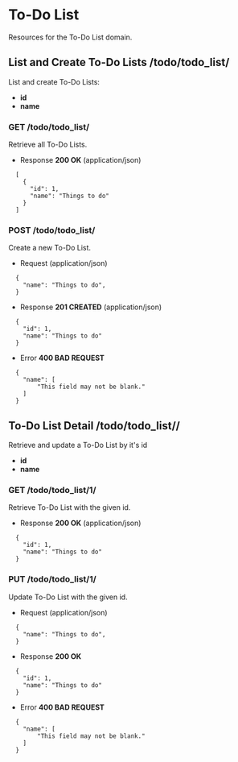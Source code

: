 # To-Do List

Resources for the To-Do List domain.

## List and Create To-Do Lists /todo/todo_list/

List and create To-Do Lists:

- **id**
- **name**

### GET /todo/todo_list/

Retrieve all To-Do Lists.

- Response **200 OK** (application/json)

```
  [
    {
      "id": 1,
      "name": "Things to do"
    }
  ]
```

### POST /todo/todo_list/

Create a new To-Do List.

- Request (application/json)

```
  {
    "name": "Things to do",
  }
```

- Response **201 CREATED** (application/json)

```
  {
    "id": 1,
    "name": "Things to do"
  }
```

- Error **400 BAD REQUEST**

```
  {
    "name": [
        "This field may not be blank."
    ]
  }
```

## To-Do List Detail /todo/todo_list/<id>/

Retrieve and update a To-Do List by it's id

- **id**
- **name**

### GET /todo/todo_list/1/

Retrieve To-Do List with the given id.

- Response **200 OK** (application/json)

```
  {
    "id": 1,
    "name": "Things to do"
  }
```

### PUT /todo/todo_list/1/

Update To-Do List with the given id.

- Request (application/json)

```
  {
    "name": "Things to do",
  }
```

- Response **200 OK**

```
  {
    "id": 1,
    "name": "Things to do"
  }
```

- Error **400 BAD REQUEST**

```
  {
    "name": [
        "This field may not be blank."
    ]
  }
```
